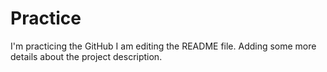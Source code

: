 # Practice
I'm practicing the GitHub
I am editing the README file. Adding some more details about the project description.
